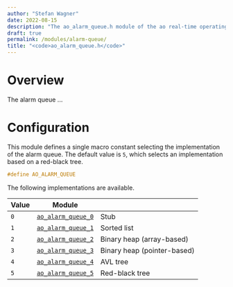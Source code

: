 ```yaml
---
author: "Stefan Wagner"
date: 2022-08-15
description: "The ao_alarm_queue.h module of the ao real-time operating system."
draft: true
permalink: /modules/alarm-queue/
title: "<code>ao_alarm_queue.h</code>"
---
```


# Overview

The alarm queue ...

# Configuration

This module defines a single macro constant selecting the implementation of the alarm queue. The default value is `5`, which selects an implementation based on a red-black tree.

```c
#define AO_ALARM_QUEUE
```

The following implementations are available.

| Value | Module                                 | |
|-------|----------------------------------------|-|
| `0`   | [`ao_alarm_queue_0`](alarm-queue-0.md) | Stub |
| `1`   | [`ao_alarm_queue_1`](alarm-queue-1.md) | Sorted list |
| `2`   | [`ao_alarm_queue_2`](alarm-queue-2.md) | Binary heap (array-based) |
| `3`   | [`ao_alarm_queue_3`](alarm-queue-3.md) | Binary heap (pointer-based) |
| `4`   | [`ao_alarm_queue_4`](alarm-queue-4.md) | AVL tree |
| `5`   | [`ao_alarm_queue_5`](alarm-queue-5.md) | Red-black tree |
